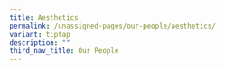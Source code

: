 ```yaml
---
title: Aesthetics
permalink: /unassigned-pages/our-people/aesthetics/
variant: tiptap
description: ""
third_nav_title: Our People
---
```

